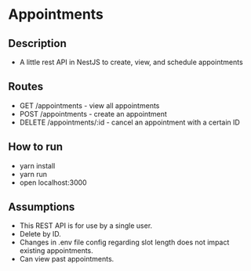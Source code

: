# Appointments
## Description
- A little rest API in NestJS to create, view, and schedule appointments

## Routes
- GET /appointments - view all appointments
- POST /appointments - create an appointment
- DELETE /appointments/:id - cancel an appointment with a certain ID

## How to run
- yarn install
- yarn run
- open localhost:3000

## Assumptions
- This REST API is for use by a single user.
- Delete by ID.
- Changes in .env file config regarding slot length does not impact existing appointments.
- Can view past appointments.
